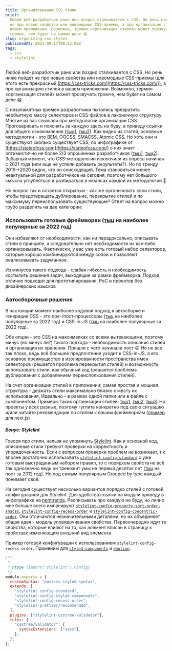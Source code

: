 ```yaml
---
title: Организовываем CSS стили
brief:
  Любой веб-разработчик рано или поздно сталкивается с CSS. Но речь ниже пойдет
  не про новые свойства или новомодные CSS-приемы, а про организацию стилей в
  вашем приложении. Возможно, термин «организация стилей» может прозвучать
  громче, чем будет на самом деле 😁
slug: organizing-css-styles
publishedAt: 2023-08-17T08:52:00Z
tags:
  - css
  - stylelint
---
```


Любой веб-разработчик рано или поздно сталкивается с CSS. Но речь ниже пойдет не
про новые свойства или новомодные CSS-приемы (для этого есть прекрасный
[https://css-tricks.com](https://css-tricks.com/)), а про организацию стилей в
вашем приложении. Возможно, термин «организация стилей» может прозвучать громче,
чем будет на самом деле 😁

С незапамятных времен разработчики пытались превратить необъятную массу
селекторов и CSS-файлов в лаконичную структуру. Многие из вас слышали про
методологии организации CSS. Проговаривать и пояснять за каждую здесь не буду, а
приведу ссылки для общего ознакомления
([тыц1](https://css-tricks.com/methods-organize-css/),
[тыц2](https://www.creativebloq.com/features/a-web-designers-guide-to-css-methodologies)).
Как видно из статей, основные методологии - это BEM, OOCSS, SMACSS, Atomic CSS.
Но хоть они и существуют сколько существует CSS, по инфографике от
[https://stateofcss.com](https://stateofcss.com/) о них знает оптимистично не
более 2/3 опрошенных разработчиков
([тыц1](https://2019.stateofcss.com/technologies/methodologies/),
[тыц2](https://2020.stateofcss.com/en-US/technologies/methodologies/)). Забавный
момент, что CSS-методологии исключили из опроса начиная с 2021 года (или еще не
успели добавить результаты?). Но по тренду 2019->2020 видно, что он снисходящий.
Тема становиться менее неактуальной для разработчиков на сегодня, поэтому нет
большого смысла углубляться и разбираться в нюансах каждой их методологий 👹

Но вопрос так и остается открытым - как же организовать свои стили, чтобы
предотвращать дублирование, перекрытие стилей и по максимуму переиспользовать
существующие? Ответ на вопрос можно грубо разделить на две категории:

### Использовать готовые фреймворки ([тыц](https://2022.stateofcss.com/en-US/css-frameworks/) на наиболее популярные за 2022 год)

Они избавляют от необходимости, как ни парадоксально, описывать стили в
принципе, а следовательно нет необходимости их как-либо организовывать.
Фактически, у вас уже есть готовый набор селекторов, которые хорошо
комбинируются между собой и позволяют реализовывать задуманное.

Из минусов такого подхода - слабая гибкость и необходимость костылить решения
задач, выходящие за рамки фреймворка. Подход отлично подходит для
прототипирования, PoC и проектов без дизайнерских изысков

### Автосборочные решения

В настоящий момент наиболее ходовой подход к автосборке и генерации CSS - это
пре-/пост-процессоры ([тыц](https://2022.stateofcss.com/en-US/other-tools/) на
наиболее популярные за 2022 год) и CSS-in-JS
([тыц](https://2022.stateofcss.com/en-US/css-in-js/) на наиболее популярные за
2022 год).

Обе опции - это CSS на максималках со всеми вытекающими, поэтому минус (но минус
ли?) такого подхода - необходимость описания стилей и организация их хранения.
Пришли с чего начинали пост 🙃 Но не все так плохо, ведь всё большее
предпочтение уходит к CSS-in-JS, а его основное преимущество в изолированности
пространства имен селекторов (решается проблема перекрытия стилей) и возможность
использовать стили, как обычный код (решается проблема дублирования с
добавлением переиспользования стилей).

На счет организации стилей в приложении: самая простая и мощная структура -
держать стили максимально близко к месту их использования. Идеально - в рамках
одной папки или в файле с компонентом. Примеры таких организаций стилей:
[тыц1](https://blog.logrocket.com/styling-react-5-ways-style-react-apps/),
[тыц2](https://www.taniarascia.com/react-architecture-directory-structure/),
[тыц3](https://medium.com/@kmathy/angular-tips-and-tricks-for-css-structure-cb73fa50f0e8).
Но проекты у всех разные, поэтому гуглите конкретно под свою ситуацию и/или
читайте рекомендации по стилям к вашим фреймворкам
([пример](https://nextjs.org/docs/app/building-your-application/styling) для
next.js)

#### _Бонус: Stylelint_

Говоря про стили, нельзя не упомянуть [Stylelint](https://stylelint.io/). Как и
основной код, описанные стили требуют проверки на корректность и
упорядоченность. Если с вопросом проверки проблем не возникает, т.к вполне
достаточно использовать
[`stylelint-config-standard`](https://www.npmjs.com/package/stylelint-config-standard)
с уже готовым выстраданным набором правил, то с порядком свойств не всё так
однозначно ведь он тревожит умы не первый десяток лет
([тыц](https://css-tricks.com/poll-results-how-do-you-order-your-css-properties/)
на пост за 2012 год). Но под самым популярным Grouped by type каждый понимает
своё.

На сегодня существует несколько вариантов порядка стилей с готовой конфигурацией
для Stylelint. Для удобства ссылки на модули приведу в инфографике на
[npmtrends](https://npmtrends.com/stylelint-config-clean-order-vs-stylelint-config-concentric-order-vs-stylelint-config-idiomatic-order-vs-stylelint-config-property-sort-order-smacss-vs-stylelint-config-rational-order-vs-stylelint-config-recess-order).
Расписывать про каждую не буду, но лично мне больше всего импанируют
[`stylelint-config-property-sort-order-smacss`](https://www.npmjs.com/package/stylelint-config-property-sort-order-smacss),
[`stylelint-config-recess-order`](https://npmjs.com/package/stylelint-config-recess-order)
и
[`stylelint-config-concentric-order`](https://www.npmjs.com/package/stylelint-config-concentric-order).
Они отличаются незначительными деталями, но их объединяет общая идея - модель
упорядочивания свойства. Первоочередно идут те свойства, которые влияют на то,
как элемент вписан в страницу к свойствах изменяющим внешний вид элемента

Пример готовой конфигурации с использованием `stylelint-config-recess-order`.
Применим для [`styled-components`](https://styled-components.com/) и
[`emotion`](https://emotion.sh/):

```js title="stylelint.config.cjs"
/**
 *
 * @type {import('stylelint').Config}
 */
module.exports = {
  customSyntax: "postcss-styled-syntax",
  extends: [
    "stylelint-config-standard",
    "stylelint-config-styled-components",
    "stylelint-config-recess-order",
    "stylelint-prettier/recommended",
  ],
  plugins: ["stylelint-csstree-validator"],
  rules: {
    "csstree/validator": {
      syntaxExtensions: ["sass"],
    },
  },
};
```
